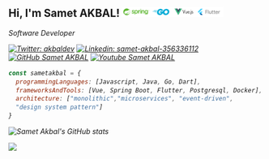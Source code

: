 <h2> Hi, I'm Samet AKBAL!  <img src="habitat.png" height="20"></h2>
<p><em>Software Developer</br>
  
[![Twitter: akbaldev](https://img.shields.io/twitter/follow/akbaldev?style=social)](https://twitter.com/akbaldev)
[![Linkedin: samet-akbal-356336112](https://img.shields.io/badge/samet-akbal-356336112?style=flat-square&logo=Linkedin&logoColor=white&link=https://www.linkedin.com/in/samet-akbal-356336112/)](https://www.linkedin.com/in/samet-akbal-356336112/)
[![GitHub Samet AKBAL](https://img.shields.io/github/followers/sametakbal?label=follow&style=social)](https://github.com/sametakbal)
[![Youtube Samet AKBAL](https://img.shields.io/youtube/channel/views/UC_m9nFLfzAMEZbFtaaYp1Aw?style=social)](https://www.youtube.com/user/aisV25)

```javascript
const sametakbal = {
  programmingLanguages: [Javascript, Java, Go, Dart],
  frameworksAndTools: [Vue, Spring Boot, Flutter, Postgresql, Docker],
  architecture: ["monolithic","microservices", "event-driven", 
  "design system pattern"]
}
```
  ![Samet Akbal's GitHub stats](https://github-readme-stats.vercel.app/api?username=sametakbal&count_private=true&show_icons=true)
  <p align="left"> <img src="https://komarev.com/ghpvc/?username=sametakbal&label=Profile%20views&color=0e75b6&style=flat" /> </p>
